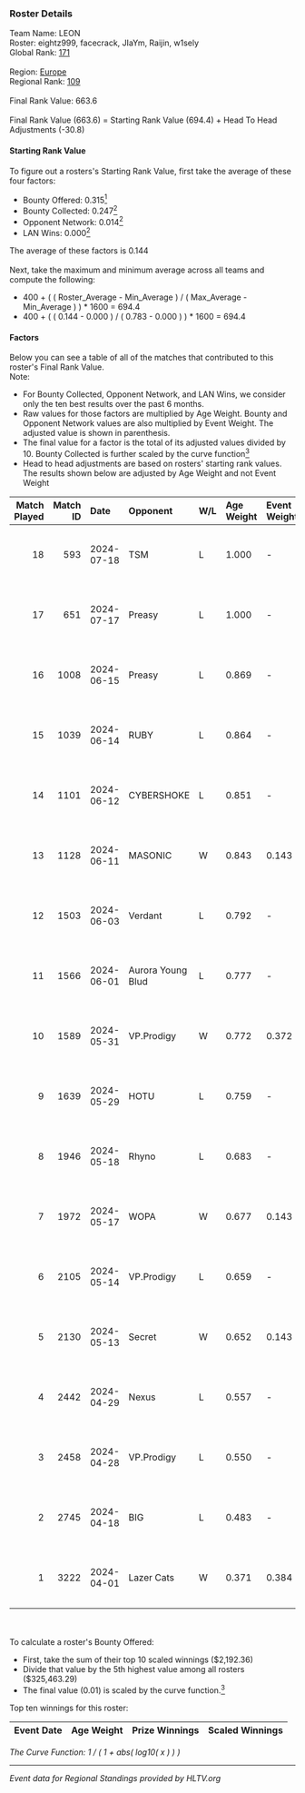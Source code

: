 ### Roster Details<br />
Team Name: LEON<br />
Roster: eightz999, facecrack, JIaYm, Raijin, w1sely<br />
Global Rank: [171](../standings_global.md)<br />
<br />
Region: [Europe]( ../standings_europe.md)<br />
Regional Rank: [109]( ../standings_europe.md)<br />
<br />
Final Rank Value:  663.6<br />
<br />
Final Rank Value (663.6) = Starting Rank Value (694.4) + Head To Head Adjustments (-30.8)<br />

#### Starting Rank Value<br />
To figure out a rosters's Starting Rank Value, first take the average of these four factors:<br />
- Bounty Offered: 0.315[<sup>1</sup>](#table2)
- Bounty Collected: 0.247[<sup>2</sup>](#table1)
- Opponent Network: 0.014[<sup>2</sup>](#table1)
- LAN Wins: 0.000[<sup>2</sup>](#table1)

The average of these factors is 0.144<br />
<br />
Next, take the maximum and minimum average across all teams and compute the following:<br />
- 400 + ( ( Roster_Average - Min_Average ) / ( Max_Average - Min_Average ) ) * 1600 = 694.4
- 400 + ( ( 0.144 - 0.000 ) / ( 0.783 - 0.000 ) ) * 1600 = 694.4


#### Factors<br />
Below you can see a table of all of the matches that contributed to this roster's Final Rank Value.<br />
Note:<br />

- For Bounty Collected, Opponent Network, and LAN Wins, we consider only the ten best results over the past 6 months.
- Raw values for those factors are multiplied by Age Weight. Bounty and Opponent Network values are also multiplied by Event Weight. The adjusted value is shown in parenthesis.
- The final value for a factor is the total of its adjusted values divided by 10. Bounty Collected is further scaled by the curve function[<sup>3</sup>](#curveFunction)
- Head to head adjustments are based on rosters' starting rank values. The results shown below are adjusted by Age Weight and not Event Weight
<span id="table1"></span><br />


| Match Played | Match ID | Date       | Opponent          | W/L | Age Weight | Event Weight | Bounty Collected | Opponent Network | LAN Wins  | H2H Adj. | Roster                                      |
| -: | -: | :- | :- | :- | :- | :- | :- | :- | :- | -: | :- |
|           18 |      593 | 2024-07-18 | TSM               | L   | 1.000      | -            | -                | -                | -         |    -3.41 | eightz999, facecrack, JIaYm, Raijin, w1sely |
|           17 |      651 | 2024-07-17 | Preasy            | L   | 1.000      | -            | -                | -                | -         |   -11.28 | eightz999, facecrack, JIaYm, Raijin, w1sely |
|           16 |     1008 | 2024-06-15 | Preasy            | L   | 0.869      | -            | -                | -                | -         |    -9.67 | eightz999, facecrack, JIaYm, Raijin, w1sely |
|           15 |     1039 | 2024-06-14 | RUBY              | L   | 0.864      | -            | -                | -                | -         |    -6.39 | eightz999, facecrack, JIaYm, Raijin, w1sely |
|           14 |     1101 | 2024-06-12 | CYBERSHOKE        | L   | 0.851      | -            | -                | -                | -         |    -6.91 | eightz999, facecrack, JIaYm, Raijin, w1sely |
|           13 |     1128 | 2024-06-11 | MASONIC           | W   | 0.843      | 0.143        | 0.009 (0.001)    | 0.085 (0.010)    | 0 (0.000) |    16.03 | eightz999, facecrack, JIaYm, Raijin, w1sely |
|           12 |     1503 | 2024-06-03 | Verdant           | L   | 0.792      | -            | -                | -                | -         |    -5.69 | eightz999, facecrack, JIaYm, Raijin, w1sely |
|           11 |     1566 | 2024-06-01 | Aurora Young Blud | L   | 0.777      | -            | -                | -                | -         |    -8.85 | eightz999, facecrack, JIaYm, Raijin, w1sely |
|           10 |     1589 | 2024-05-31 | VP.Prodigy        | W   | 0.772      | 0.372        | 0.026 (0.007)    | 0.402 (0.115)    | 0 (0.000) |    19.02 | eightz999, facecrack, JIaYm, Raijin, w1sely |
|            9 |     1639 | 2024-05-29 | HOTU              | L   | 0.759      | -            | -                | -                | -         |   -12.37 | eightz999, facecrack, JIaYm, Raijin, w1sely |
|            8 |     1946 | 2024-05-18 | Rhyno             | L   | 0.683      | -            | -                | -                | -         |    -3.58 | eightz999, facecrack, JIaYm, Raijin, w1sely |
|            7 |     1972 | 2024-05-17 | WOPA              | W   | 0.677      | 0.143        | 0.001 (0.000)    | 0.127 (0.012)    | 0 (0.000) |     8.64 | eightz999, facecrack, JIaYm, Raijin, w1sely |
|            6 |     2105 | 2024-05-14 | VP.Prodigy        | L   | 0.659      | -            | -                | -                | -         |    -5.51 | eightz999, facecrack, JIaYm, Raijin, w1sely |
|            5 |     2130 | 2024-05-13 | Secret            | W   | 0.652      | 0.143        | 0.000 (0.000)    | 0.059 (0.005)    | 0 (0.000) |     6.38 | eightz999, facecrack, JIaYm, Raijin, w1sely |
|            4 |     2442 | 2024-04-29 | Nexus             | L   | 0.557      | -            | -                | -                | -         |    -5.30 | eightz999, facecrack, JIaYm, Raijin, w1sely |
|            3 |     2458 | 2024-04-28 | VP.Prodigy        | L   | 0.550      | -            | -                | -                | -         |    -4.79 | eightz999, facecrack, JIaYm, Raijin, w1sely |
|            2 |     2745 | 2024-04-18 | BIG               | L   | 0.483      | -            | -                | -                | -         |    -0.52 | eightz999, facecrack, JIaYm, Raijin, w1sely |
|            1 |     3222 | 2024-04-01 | Lazer Cats        | W   | 0.371      | 0.384        | 0.002 (0.000)    | 0.000 (0.000)    | 0 (0.000) |     3.42 | eightz999, facecrack, JIaYm, Raijin, w1sely |

<br />
<span id="table2"></span><br />
To calculate a roster's Bounty Offered:<br />

- First, take the sum of their top 10 scaled winnings ($2,192.36)
- Divide that value by the 5th highest value among all rosters ($325,463.29)
- The final value (0.01) is scaled by the curve function.[<sup>3</sup>](#curveFunction)

Top ten winnings for this roster:<br />

| Event Date | Age Weight | Prize Winnings | Scaled Winnings |
| :- | -: | :- | :- |


<span id="curveFunction"></span>_The Curve Function: 1 / ( 1 + abs( log10( x ) ) )_<br />

---
_Event data for Regional Standings provided by HLTV.org_<br />
